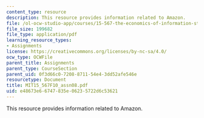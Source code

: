 ```yaml
---
content_type: resource
description: This resource provides information related to Amazon.
file: /ol-ocw-studio-app/courses/15-567-the-economics-of-information-strategy-structure-and-pricing-fall-2010/e48673e66747835e06235722d6c53621_MIT15_567F10_assn08.pdf
file_size: 199682
file_type: application/pdf
learning_resource_types:
- Assignments
license: https://creativecommons.org/licenses/by-nc-sa/4.0/
ocw_type: OCWFile
parent_title: Assignments
parent_type: CourseSection
parent_uid: 0f3d66c0-7208-8711-54e4-3dd52afe546e
resourcetype: Document
title: MIT15_567F10_assn08.pdf
uid: e48673e6-6747-835e-0623-5722d6c53621
---
```

This resource provides information related to Amazon.